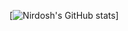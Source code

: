 [![Nirdosh's GitHub stats](https://github-readme-stats.vercel.app/api?username=Nirdosh1024&show_icons=true&theme=radical)]
